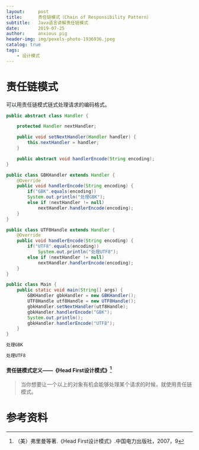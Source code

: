 ```yaml
---
layout:     post
title:      责任链模式（Chain of Responsibility Pattern）
subtitle:   Java语言讲解责任链模式
date:       2019-07-25
author:     anxious pig
header-img: img/pexels-photo-1936936.jpeg
catalog: true
tags:
    - 设计模式
---
```


# 责任链模式

可以用责任链模式链式处理请求的编码格式。

```java
public abstract class Handler {

    protected Handler nextHandler;

    public void setNextHandler(Handler handler) {
        this.nextHandler = handler;
    }

    public abstract void handlerEncode(String encoding);
}
```



```java
public class GBKHandler extends Handler {
    @Override
    public void handlerEncode(String encoding) {
        if("GBK".equals(encoding))
        System.out.println("处理GBK");
        else if (nextHandler != null)
            nextHandler.handlerEncode(encoding);
    }
}
```



```java
public class UTF8Handle extends Handler {
    @Override
    public void handlerEncode(String encoding) {
        if("UTF8".equals(encoding))
            System.out.println("处理UTF8");
        else if (nextHandler != null)
            nextHandler.handlerEncode(encoding);
    }
}
```



```java
public class Main {
    public static void main(String[] args) {
        GBKHandler gbkHandler = new GBKHandler();
        UTF8Handle utf8Handle = new UTF8Handle();
        gbkHandler.setNextHandler(utf8Handle);
        gbkHandler.handlerEncode("GBK");
        System.out.println();
        gbkHandler.handlerEncode("UTF8");
    }
}
```



```html
处理GBK

处理UTF8
```



#### 责任链模式定义——《Head First设计模式》[^1]

> 当你想要让一个以上的对象有机会能够处理某个请求的时候，就使用责任链模式。



# 参考资料

[^1]: （美）弗里曼等著.《Head First设计模式》.中国电力出版社，2007，9

